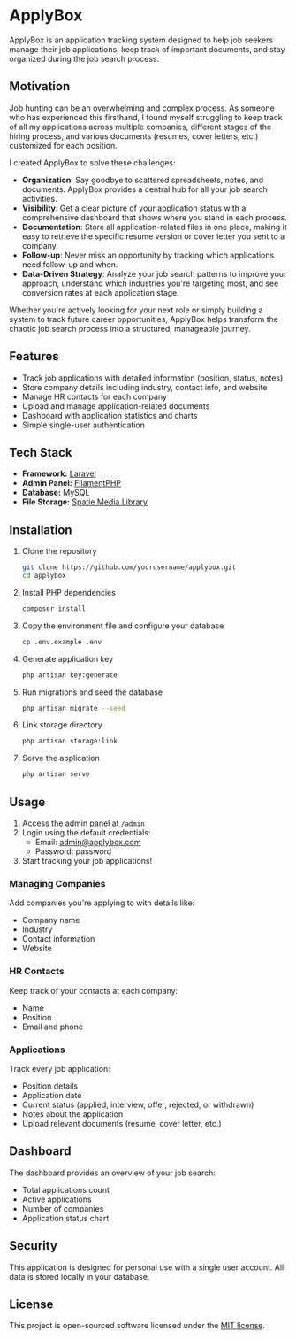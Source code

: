 # ApplyBox

ApplyBox is an application tracking system designed to help job seekers manage their job applications, keep track of important documents, and stay organized during the job search process.

## Motivation

Job hunting can be an overwhelming and complex process. As someone who has experienced this firsthand, I found myself struggling to keep track of all my applications across multiple companies, different stages of the hiring process, and various documents (resumes, cover letters, etc.) customized for each position.

I created ApplyBox to solve these challenges:

- **Organization**: Say goodbye to scattered spreadsheets, notes, and documents. ApplyBox provides a central hub for all your job search activities.
- **Visibility**: Get a clear picture of your application status with a comprehensive dashboard that shows where you stand in each process.
- **Documentation**: Store all application-related files in one place, making it easy to retrieve the specific resume version or cover letter you sent to a company.
- **Follow-up**: Never miss an opportunity by tracking which applications need follow-up and when.
- **Data-Driven Strategy**: Analyze your job search patterns to improve your approach, understand which industries you're targeting most, and see conversion rates at each application stage.

Whether you're actively looking for your next role or simply building a system to track future career opportunities, ApplyBox helps transform the chaotic job search process into a structured, manageable journey.

## Features

- Track job applications with detailed information (position, status, notes)
- Store company details including industry, contact info, and website
- Manage HR contacts for each company
- Upload and manage application-related documents
- Dashboard with application statistics and charts
- Simple single-user authentication

## Tech Stack

- **Framework:** [Laravel](https://laravel.com)
- **Admin Panel:** [FilamentPHP](https://filamentphp.com)
- **Database:** MySQL
- **File Storage:** [Spatie Media Library](https://github.com/spatie/laravel-medialibrary)

## Installation

1. Clone the repository
   ```bash
   git clone https://github.com/yourusername/applybox.git
   cd applybox
   ```

2. Install PHP dependencies
   ```bash
   composer install
   ```

3. Copy the environment file and configure your database
   ```bash
   cp .env.example .env
   ```

4. Generate application key
   ```bash
   php artisan key:generate
   ```

5. Run migrations and seed the database
   ```bash
   php artisan migrate --seed
   ```

6. Link storage directory
   ```bash
   php artisan storage:link
   ```

7. Serve the application
   ```bash
   php artisan serve
   ```

## Usage

1. Access the admin panel at `/admin`
2. Login using the default credentials:
   - Email: admin@applybox.com
   - Password: password
3. Start tracking your job applications!

### Managing Companies

Add companies you're applying to with details like:
- Company name
- Industry
- Contact information
- Website

### HR Contacts

Keep track of your contacts at each company:
- Name
- Position
- Email and phone

### Applications

Track every job application:
- Position details
- Application date
- Current status (applied, interview, offer, rejected, or withdrawn)
- Notes about the application
- Upload relevant documents (resume, cover letter, etc.)

## Dashboard

The dashboard provides an overview of your job search:
- Total applications count
- Active applications
- Number of companies
- Application status chart

## Security

This application is designed for personal use with a single user account. All data is stored locally in your database.

## License

This project is open-sourced software licensed under the [MIT license](https://opensource.org/licenses/MIT).
